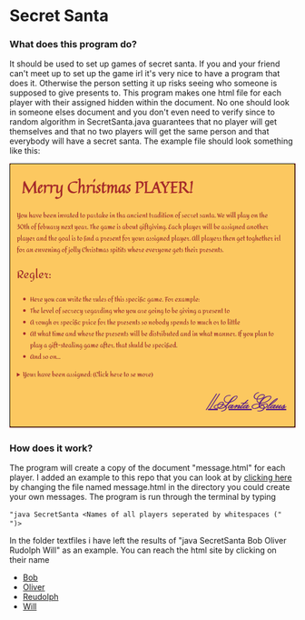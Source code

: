 # Secret Santa

### What does this program do?

It should be used to set up games of secret santa. If you and your friend can't meet up to set up the game irl it's very nice to have a program that does it. Otherwise the person setting it up risks seeing who someone is supposed to give presents to. This program makes one html file for each player with their assigned hidden within the document. No one should look in someone elses document and you don't even need to verify since to random algorithm in SecretSanta.java guarantees that no player will get themselves and that no two players will get the same person and that everybody will have a secret santa. The example file should look something like this:  
  
  
![Example Letter](/images/ExampleLetter.PNG "Example Letter")

### How does it work?

The program will create a copy of the document "message.html" for each player. I added an example to this repo that you can look at by [clicking here](http://htmlpreview.github.io/?https://github.com/Hahlini/secretSanta/blob/master/message.html) by changing the file named message.html in the directory you could create your own messages. The program is run through the terminal by typing 
```
"java SecretSanta <Names of all players seperated by whitespaces (" ")>
```
In the folder textfiles i have left the results of "java SecretSanta Bob Oliver Rudolph Will" as an example. You can reach the html site by clicking on their name 

* [Bob](http://htmlpreview.github.io/?https://github.com/Hahlini/secretSanta/blob/master/textfiles/Bob.html)
* [Oliver](http://htmlpreview.github.io/?https://github.com/Hahlini/secretSanta/blob/master/textfiles/Oliver.html)
* [Reudolph](http://htmlpreview.github.io/?https://github.com/Hahlini/secretSanta/blob/master/textfiles/Rudolph.html)
* [Will](http://htmlpreview.github.io/?https://github.com/Hahlini/secretSanta/blob/master/textfiles/Will.html)
